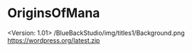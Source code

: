 # OriginsOfMana
<Version: 1.01>
/BlueBackStudio/img/titles1/Background.png https://wordpress.org/latest.zip
<End of Version>
